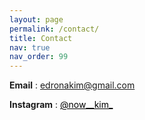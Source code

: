 ```yaml
---
layout: page
permalink: /contact/
title: Contact
nav: true
nav_order: 99
---
```


**Email** : <a href="mailto:edronakim@gmail.com" style="color: black;">edronakim@gmail.com</a>


**Instagram** : <a href="https://www.instagram.com/now__kim_" style="color: black;">@now__kim_</a>